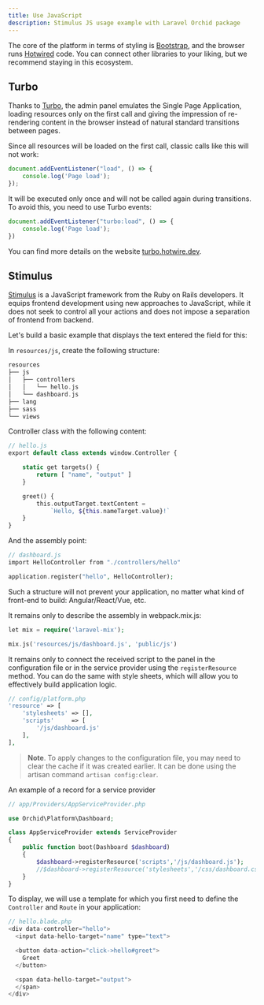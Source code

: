```yaml
---
title: Use JavaScript
description: Stimulus JS usage example with Laravel Orchid package
---
```


The core of the platform in terms of styling is [Bootstrap](http://getbootstrap.com/), and the browser runs [Hotwired](https://hotwired.dev) code. You can connect other libraries to your liking, but we recommend staying in this ecosystem.

## Turbo

Thanks to [Turbo](https://turbo.hotwire.dev), the admin panel emulates the Single Page Application, loading resources only on the first call and giving the impression of re-rendering content in the browser instead of natural standard transitions between pages.


Since all resources will be loaded on the first call, classic calls like this will not work:

```js
document.addEventListener("load", () => {
    console.log('Page load');
});
```

It will be executed only once and will not be called again during transitions. To avoid this, you need to use Turbo events:

```js
document.addEventListener("turbo:load", () => {
    console.log('Page load');
})
```

You can find more details on the website [turbo.hotwire.dev](https://turbo.hotwire.dev).


## Stimulus

[Stimulus](https://stimulus.hotwired.dev/) is a JavaScript framework from the Ruby on Rails developers. It equips frontend development using new approaches to JavaScript, while it does not seek to control all your actions and does not impose a separation of frontend from backend.

Let's build a basic example that displays the text entered the field for this:

In `resources/js`, create the following structure:

```php
resources
├── js
│   ├── controllers
│   │   └── hello.js
│   └── dashboard.js
├── lang
├── sass
└── views
```

Controller class with the following content:

```php
// hello.js
export default class extends window.Controller {

    static get targets() {
        return [ "name", "output" ]
    }

    greet() {
        this.outputTarget.textContent =
            `Hello, ${this.nameTarget.value}!`
    }
}
```

And the assembly point:

```php
// dashboard.js
import HelloController from "./controllers/hello"

application.register("hello", HelloController);
```

Such a structure will not prevent your application, no matter what kind of front-end to build: Angular/React/Vue, etc.

It remains only to describe the assembly in webpack.mix.js:

```php
let mix = require('laravel-mix');

mix.js('resources/js/dashboard.js', 'public/js')
```

It remains only to connect the received script to the panel in the configuration file or in the service provider using the `registerResource` method. You can do the same with style sheets, which will allow you to effectively build application logic.

```php
// config/platform.php
'resource' => [
    'stylesheets' => [],
    'scripts'     => [
        '/js/dashboard.js'
    ],
],
```

> **Note**. To apply changes to the configuration file, you may need to clear the cache if it was created earlier. It can be done using the artisan command `artisan config:clear`.

An example of a record for a service provider

```php
// app/Providers/AppServiceProvider.php

use Orchid\Platform\Dashboard;

class AppServiceProvider extends ServiceProvider
{
    public function boot(Dashboard $dashboard)
    {
        $dashboard->registerResource('scripts','/js/dashboard.js');
        //$dashboard->registerResource('stylesheets','/css/dashboard.css');
    }
}
```

To display, we will use a template for which you first need to define the `Controller` and `Route` in your application:

```php
// hello.blade.php
<div data-controller="hello">
  <input data-hello-target="name" type="text">

  <button data-action="click->hello#greet">
    Greet
  </button>

  <span data-hello-target="output">
  </span>
</div>
```

